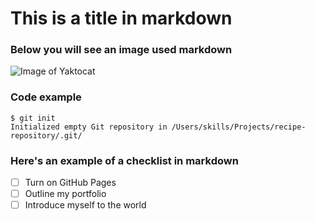 # This is a title in markdown

### Below you will see an image used markdown
![Image of Yaktocat](https://octodex.github.com/images/yaktocat.png)

### Code example
```
$ git init
Initialized empty Git repository in /Users/skills/Projects/recipe-repository/.git/
```

### Here's an example of a checklist in markdown
- [ ] Turn on GitHub Pages
- [ ] Outline my portfolio
- [ ] Introduce myself to the world

